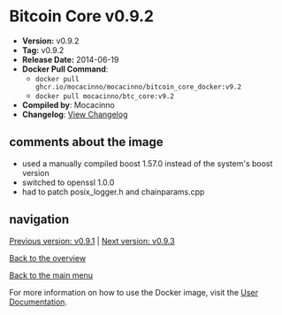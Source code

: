 # Bitcoin Core v0.9.2

- **Version:** v0.9.2
- **Tag:** v0.9.2
- **Release Date:** 2014-06-19
- **Docker Pull Command**:
  - `docker pull ghcr.io/mocacinno/mocacinno/bitcoin_core_docker:v9.2`
  - `docker pull mocacinno/btc_core:v9.2`
- **Compiled by**: Mocacinno
- **Changelog**: [View Changelog](https://github.com/bitcoin/bitcoin/blob/v0.9.2/doc/release-notes.md)

## comments about the image

- used a manually compiled boost 1.57.0 instead of the system's boost version
- switched to openssl 1.0.0
- had to patch posix_logger.h and chainparams.cpp

## navigation

[Previous version: v0.9.1](./v9.1.md) | [Next version: v0.9.3](./v9.3.md)

[Back to the overview](./Readme.md)

[Back to the main menu](../Readme.md)

For more information on how to use the Docker image, visit the [User Documentation](../userdocs/Readme.md).
